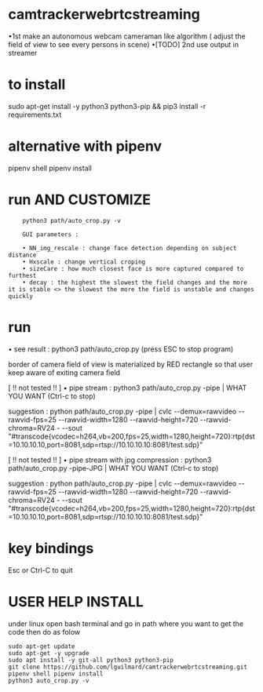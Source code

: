 # camtrackerwebrtcstreaming
•1st make an autonomous webcam cameraman like algorithm ( adjust the field of view to see every persons in scene)
•[TODO] 2nd use output in streamer

# to install
sudo apt-get install -y python3 python3-pip && pip3 install -r requirements.txt
# alternative with pipenv
pipenv shell
pipenv install


# run AND CUSTOMIZE 
        python3 path/auto_crop.py -v

        GUI parameters :
        
        • NN_img_rescale : change face detection depending on subject distance
        • Hxscale : change vertical croping
        • sizeCare : how much closest face is more captured compared to furthest 
        • decay : the highest the slowest the field changes and the more it is stable <> the slowest the more the field is unstable and changes quickly 

# run 
• see result : python3 path/auto_crop.py (press ESC to stop program)

border of camera field of view is materialized by RED rectangle so that user keep aware of exiting camera field

[ !! not tested !! ] • pipe stream : python3 path/auto_crop.py -pipe | WHAT YOU WANT (Ctrl-c to stop) 

suggestion : python path/auto_crop.py -pipe | cvlc --demux=rawvideo --rawvid-fps=25 --rawvid-width=1280 --rawvid-height=720  --rawvid-chroma=RV24 - --sout "#transcode{vcodec=h264,vb=200,fps=25,width=1280,height=720}:rtp{dst=10.10.10.10,port=8081,sdp=rtsp://10.10.10.10:8081/test.sdp}"

[ !! not tested !! ] • pipe stream with jpg compression : python3 path/auto_crop.py -pipe-JPG | WHAT YOU WANT (Ctrl-c to stop) 

suggestion : python path/auto_crop.py -pipe | cvlc --demux=rawvideo --rawvid-fps=25 --rawvid-width=1280 --rawvid-height=720  --rawvid-chroma=RV24 - --sout "#transcode{vcodec=h264,vb=200,fps=25,width=1280,height=720}:rtp{dst=10.10.10.10,port=8081,sdp=rtsp://10.10.10.10:8081/test.sdp}"


# key bindings
Esc or Ctrl-C to quit

# USER HELP INSTALL

under linux open bash terminal and go in path where you want to get the code then do as folow

    sudo apt-get update
    sudo apt-get -y upgrade
    sudo apt install -y git-all python3 python3-pip
    git clone https://github.com/lguilmard/camtrackerwebrtcstreaming.git
    pipenv shell pipenv install
    python3 auto_crop.py -v


